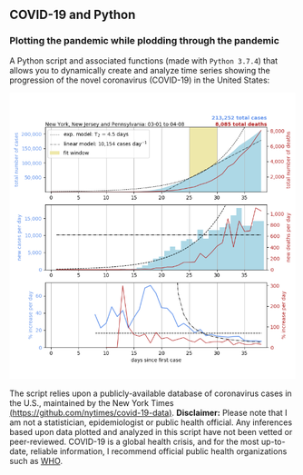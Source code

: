 ## COVID-19 and Python
### Plotting the pandemic while plodding through the pandemic

A Python script and associated functions (made with ```Python 3.7.4```) that allows you to dynamically create and analyze time series showing the progression of the novel coronavirus (COVID-19) in the United States:

![COVID-19 cases and deaths in Pennsylvania, New Jersey and New York](PA-NJ-NY2.png)

The script relies upon a publicly-available database of coronavirus cases in the U.S., maintained by the New York Times [(https://github.com/nytimes/covid-19-data)](https://github.com/nytimes/covid-19-data). **Disclaimer:** Please note that I am not a statistician, epidemiologist or public health official. Any inferences based upon data plotted and analyzed in this script have not been vetted or peer-reviewed. COVID-19 is a global health crisis, and for the most up-to-date, reliable information, I recommend official public health organizations such as [WHO](https://www.who.int/emergencies/diseases/novel-coronavirus-2019/events-as-they-happen).